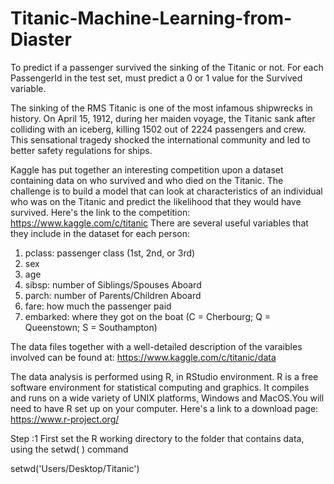 # Titanic-Machine-Learning-from-Diaster
To predict if a passenger survived the sinking of the Titanic or not. For each PassengerId in the test set, must predict a 0 or 1 value for the Survived variable.

The sinking of the RMS Titanic is one of the most infamous shipwrecks in history.  On April 15, 1912, during her maiden voyage, the Titanic sank after colliding with an iceberg, killing 1502 out of 2224 passengers and crew.
This sensational tragedy shocked the international community and led to better safety regulations for ships.

Kaggle has put together an interesting competition upon a dataset containing data on who survived and who died on the Titanic. 
The challenge is to build a model that can look at characteristics of an individual who was on the Titanic and predict the likelihood that they would have survived. 
Here's the link to the competition: https://www.kaggle.com/c/titanic
There are several useful variables that they include in the dataset for each person:
1. pclass: passenger class (1st, 2nd, or 3rd)
2. sex
3. age
4. sibsp: number of Siblings/Spouses Aboard
5. parch: number of Parents/Children Aboard
6. fare: how much the passenger paid
7. embarked: where they got on the boat (C = Cherbourg; Q = Queenstown; S = Southampton)

The data files together with a well-detailed description of the varaibles involved can be found at: https://www.kaggle.com/c/titanic/data

The data analysis is performed using R, in RStudio environment. R is a free software environment for statistical computing and graphics. 
It compiles and runs on a wide variety of UNIX platforms, Windows and MacOS.You will need to have R set up on your computer. 
Here's a link to a download page: https://www.r-project.org/

Step :1
First set the R working directory to the folder that contains data, using the setwd( ) command

setwd('Users/Desktop/Titanic')

